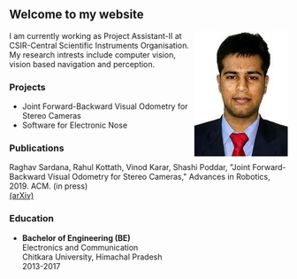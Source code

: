 ## Welcome to my website
<img align="right" src="imgs/raghav.jpeg">

I am currently working as Project Assistant-II at CSIR-Central Scientific Instruments Organisation. My research intrests include computer vision, vision based navigation and perception.

### Projects

* Joint Forward-Backward Visual Odometry for Stereo Cameras
* Software for Electronic Nose

### Publications

Raghav Sardana, Rahul Kottath, Vinod Karar, Shashi Poddar, "Joint Forward-Backward Visual Odometry for Stereo Cameras," Advances in Robotics, 2019. ACM. (in press)<br/>
[(arXiv)](https://arxiv.org/abs/1912.10293)

### Education

* __Bachelor of Engineering (BE)__<br/>
Electronics and Communication<br/>
Chitkara University, Himachal Pradesh<br/>
2013-2017
